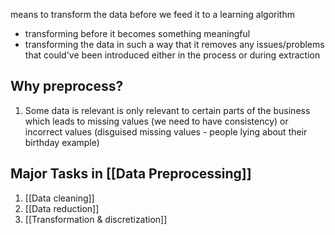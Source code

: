 means to transform the data before we feed it to a learning algorithm
- transforming before it becomes something meaningful
- transforming the data in such a way that it removes any issues/problems that could've been introduced either in the process or during extraction

## Why preprocess?
1. Some data is relevant is only relevant to certain parts of the business which leads to missing values (we need to have consistency) or incorrect values (disguised missing values - people lying about their birthday example)

## Major Tasks in [[Data Preprocessing]]
1. [[Data cleaning]]
2. [[Data reduction]]
3. [[Transformation & discretization]]